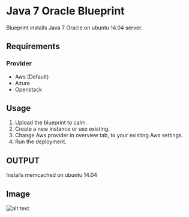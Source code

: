 Java 7 Oracle Blueprint
=======================

Blueprint installs Java 7 Oracle on ubuntu 14.04 server.

Requirements
------------
### Provider
- Aws (Default)
- Azure
- Openstack


Usage
-----
1. Upload the blueprint to calm.
2. Create a new instance or use existing.
3. Change Aws provider in overview tab, to your existing Aws settings.
4. Run the deployment.


OUTPUT
-------
Installs memcached on ubuntu 14.04

Image
------

![alt text](http://p5.zdassets.com/hc/settings_assets/663149/200053878/mN1xL8tNpRRq3ws1id2YiA-calm_logo_white.png "Calm.io")

